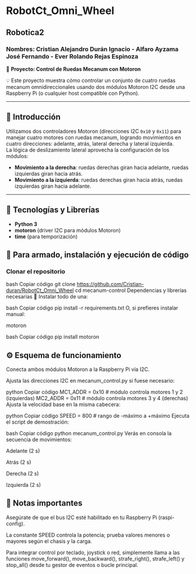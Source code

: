 # RobotCt_Omni_Wheel
## Robotica2
### Nombres: Cristian Alejandro Durán Ignacio - Alfaro Ayzama José Fernando - Ever Rolando Rejas Espinoza
🚀 **Proyecto: Control de Ruedas Mecanum con Motoron**

💡 Este proyecto muestra cómo controlar un conjunto de cuatro ruedas mecanum omnidireccionales usando dos módulos Motoron I2C desde una Raspberry Pi (o cualquier host compatible con Python).

---

## 📌 Introducción

Utilizamos dos controladores Motoron (direcciones I2C `0x10` y `0x11`) para manejar cuatro motores con ruedas mecanum, logrando movimientos en cuatro direcciones: adelante, atrás, lateral derecha y lateral izquierda.  
La lógica de deslizamiento lateral aprovecha la configuración de los módulos:

- **Movimiento a la derecha**: ruedas derechas giran hacia adelante, ruedas izquierdas giran hacia atrás.  
- **Movimiento a la izquierda**: ruedas derechas giran hacia atrás, ruedas izquierdas giran hacia adelante.

---

## 🧰 Tecnologías y Librerías

- **Python 3**  
- **motoron** (driver I2C para módulos Motoron)  
- **time** (para temporización)
## 🚀 Para armado, instalación y ejecución de código
### Clonar el repositorio
bash
Copiar código
git clone https://github.com/Cristian-duran/RobotCt_Omni_Wheel
cd mecanum-control
Dependencias y librerías necesarias
🔧 Instalar todo de una:

bash
Copiar código
pip install -r requirements.txt
O, si prefieres instalar manual:

motoron

bash
Copiar código
pip install motoron

## ⚙️ Esquema de funcionamiento
Conecta ambos módulos Motoron a la Raspberry Pi vía I2C.

Ajusta las direcciones I2C en mecanum_control.py si fuese necesario:

python
Copiar código
MC1_ADDR = 0x10  # módulo controla motores 1 y 2 (izquierdas)
MC2_ADDR = 0x11  # módulo controla motores 3 y 4 (derechas)
Ajusta la velocidad base en la misma cabecera:

python
Copiar código
SPEED = 800  # rango de -máximo a +máximo
Ejecuta el script de demostración:

bash
Copiar código
python mecanum_control.py
Verás en consola la secuencia de movimientos:

Adelante (2 s)

Atrás (2 s)

Derecha (2 s)

Izquierda (2 s)

## 📌 Notas importantes
Asegúrate de que el bus I2C esté habilitado en tu Raspberry Pi (raspi-config).

La constante SPEED controla la potencia; prueba valores menores o mayores según el chasis y la carga.

Para integrar control por teclado, joystick o red, simplemente llama a las funciones move_forward(), move_backward(), strafe_right(), strafe_left() y stop_all() desde tu gestor de eventos o bucle principal.

